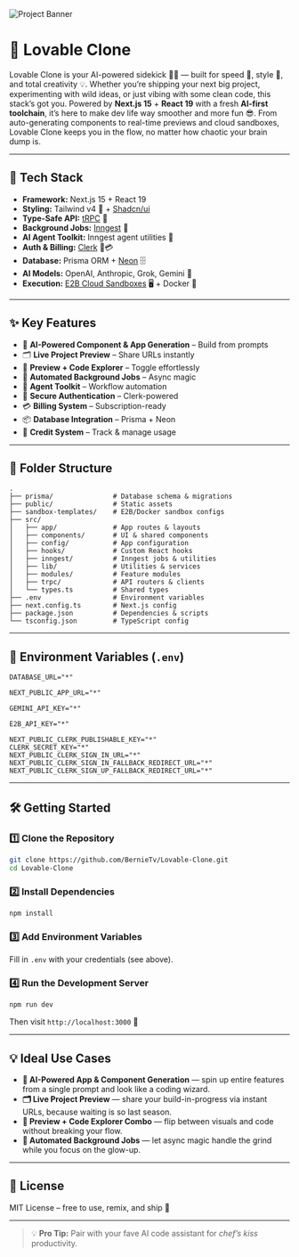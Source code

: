 <img src="https://cdn.sanity.io/images/0ww2tgdo/production/06f36297ad99b0f4f963aa9c57468c4a4cd3c780-2560x1405.png?w=2000&fit=max&auto=format" alt="Project Banner" />

# 💖 Lovable Clone

Lovable Clone is your AI-powered sidekick 🤖✨ — built for speed 🚀, style 🎨, and total creativity 💡. Whether you’re shipping your next big project, experimenting with wild ideas, or just vibing with some clean code, this stack’s got you. Powered by **Next.js 15** + **React 19** with a fresh **AI-first toolchain**, it’s here to make dev life way smoother and more fun 😎. From auto-generating components to real-time previews and cloud sandboxes, Lovable Clone keeps you in the flow, no matter how chaotic your brain dump is.

---

## 🚀 Tech Stack

- **Framework:** Next.js 15 + React 19
- **Styling:** Tailwind v4 🎨 + [Shadcn/ui](https://ui.shadcn.com)
- **Type-Safe API:** [tRPC](https://trpc.io) 📡
- **Background Jobs:** [Inngest](https://www.inngest.com) 🔁
- **AI Agent Toolkit:** Inngest agent utilities 🤖
- **Auth & Billing:** [Clerk](https://clerk.dev) 🔐💳
- **Database:** Prisma ORM + [Neon](https://neon.tech) 🗄️
- **AI Models:** OpenAI, Anthropic, Grok, Gemini 🧠
- **Execution:** [E2B Cloud Sandboxes](https://e2b.dev) 🖥️ + Docker 🐳

---

## ✨ Key Features

- 🧱 **AI-Powered Component & App Generation** – Build from prompts
- 🗂️ **Live Project Preview** – Share URLs instantly
- 🧪 **Preview + Code Explorer** – Toggle effortlessly
- 🔁 **Automated Background Jobs** – Async magic
- 🧠 **Agent Toolkit** – Workflow automation
- 🔐 **Secure Authentication** – Clerk-powered
- 💳 **Billing System** – Subscription-ready
- 📦 **Database Integration** – Prisma + Neon
- 🧾 **Credit System** – Track & manage usage

---

## 📂 Folder Structure

```
.
├── prisma/               # Database schema & migrations
├── public/               # Static assets
├── sandbox-templates/    # E2B/Docker sandbox configs
├── src/
│   ├── app/              # App routes & layouts
│   ├── components/       # UI & shared components
│   ├── config/           # App configuration
│   ├── hooks/            # Custom React hooks
│   ├── inngest/          # Inngest jobs & utilities
│   ├── lib/              # Utilities & services
│   ├── modules/          # Feature modules
│   ├── trpc/             # API routers & clients
│   └── types.ts          # Shared types
├── .env                  # Environment variables
├── next.config.ts        # Next.js config
├── package.json          # Dependencies & scripts
└── tsconfig.json         # TypeScript config
```

---

## 🔑 Environment Variables (`.env`)

```env
DATABASE_URL="*"

NEXT_PUBLIC_APP_URL="*"

GEMINI_API_KEY="*"

E2B_API_KEY="*"

NEXT_PUBLIC_CLERK_PUBLISHABLE_KEY="*"
CLERK_SECRET_KEY="*"
NEXT_PUBLIC_CLERK_SIGN_IN_URL="*"
NEXT_PUBLIC_CLERK_SIGN_IN_FALLBACK_REDIRECT_URL="*"
NEXT_PUBLIC_CLERK_SIGN_UP_FALLBACK_REDIRECT_URL="*"
```

---

## 🛠️ Getting Started

### 1️⃣ Clone the Repository

```bash
git clone https://github.com/BernieTv/Lovable-Clone.git
cd Lovable-Clone
```

### 2️⃣ Install Dependencies

```bash
npm install
```

### 3️⃣ Add Environment Variables

Fill in `.env` with your credentials (see above).

### 4️⃣ Run the Development Server

```bash
npm run dev
```

Then visit `http://localhost:3000` 🚀

---

## 💡 Ideal Use Cases

- **🧱 AI-Powered App & Component Generation** — spin up entire features from a single prompt and look like a coding wizard.
- **🗂️ Live Project Preview** — share your build-in-progress via instant URLs, because waiting is so last season.
- **🧪 Preview + Code Explorer Combo** — flip between visuals and code without breaking your flow.
- **🔁 Automated Background Jobs** — let async magic handle the grind while you focus on the glow-up.

---

## 📜 License

MIT License – free to use, remix, and ship 💌

---

> 💡 **Pro Tip:** Pair with your fave AI code assistant for _chef’s kiss_ productivity.
